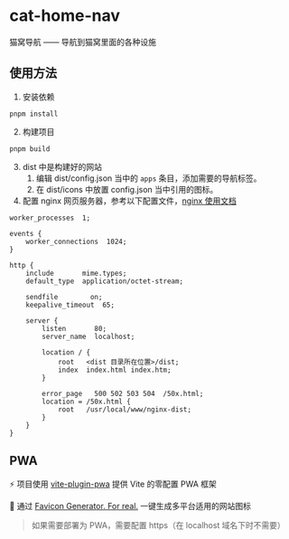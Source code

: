 # cat-home-nav

猫窝导航 —— 导航到猫窝里面的各种设施

## 使用方法

1. 安装依赖

```
pnpm install
```

2. 构建项目

```
pnpm build
```

3. dist 中是构建好的网站
   1. 编辑 dist/config.json 当中的 `apps` 条目，添加需要的导航标签。
   2. 在 dist/icons 中放置 config.json 当中引用的图标。
4. 配置 nginx 网页服务器，参考以下配置文件，[nginx 使用文档](http://nginx.org/en/docs/)

```nginx
worker_processes  1;

events {
    worker_connections  1024;
}

http {
    include       mime.types;
    default_type  application/octet-stream;

    sendfile        on;
    keepalive_timeout  65;

    server {
        listen       80;
        server_name  localhost;

        location / {
            root   <dist 目录所在位置>/dist;
            index  index.html index.htm;
        }

        error_page   500 502 503 504  /50x.html;
        location = /50x.html {
            root   /usr/local/www/nginx-dist;
        }
    }
}
```

## PWA

⚡️ 项目使用 [vite-plugin-pwa](https://vite-plugin-pwa.netlify.app/) 提供 Vite 的零配置 PWA 框架

💖 通过 [Favicon Generator. For real.](https://realfavicongenerator.net/) 一键生成多平台适用的网站图标

> 如果需要部署为 PWA，需要配置 https（在 localhost 域名下时不需要）

